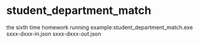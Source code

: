# student_department_match
the sixth time homework
running example:student_department_match.exe sxxx-dxxx-in.json sxxx-dxxx-out.json

